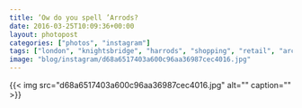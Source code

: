 ```yaml
---
title: ’Ow do you spell ’Arrods?
date: 2016-03-25T10:09:36+00:00
layout: photopost
categories: ["photos", "instagram"]
tags: ["london", "knightsbridge", "harrods", "shopping", "retail", "architecture"]
image: "blog/instagram/d68a6517403a600c96aa36987cec4016.jpg"
---
```


{{< img src="d68a6517403a600c96aa36987cec4016.jpg" alt="" caption="" >}}



